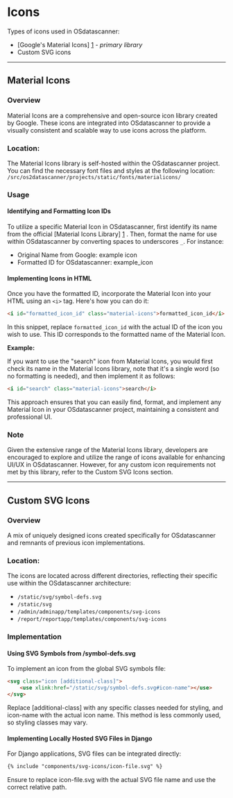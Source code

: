 # Icons

Types of icons used in OSdatascanner:

- [Google's Material Icons] [1] - *primary library*
- Custom SVG icons

***

## Material Icons

### Overview

Material Icons are a comprehensive and open-source icon library created by Google. These icons are integrated into OSdatascanner to provide a visually consistent and scalable way to use icons across the platform.

### Location:

The Material Icons library is self-hosted within the OSdatascanner project. You can find the necessary font files and styles at the following location: `/src/os2datascanner/projects/static/fonts/materialicons/`

### Usage

#### Identifying and Formatting Icon IDs

To utilize a specific Material Icon in OSdatascanner, first identify its name from the official [Material Icons Library] [1] . Then, format the name for use within OSdatascanner by converting spaces to underscores `_`. For instance:

- Original Name from Google: example icon
- Formatted ID for OSdatascanner: example_icon

#### Implementing Icons in HTML

Once you have the formatted ID, incorporate the Material Icon into your HTML using an `<i>` tag. Here's how you can do it:

``` html
<i id="formatted_icon_id" class="material-icons">formatted_icon_id</i>
```

In this snippet, replace `formatted_icon_id` with the actual ID of the icon you wish to use. This ID corresponds to the formatted name of the Material Icon.

**Example:**

If you want to use the "search" icon from Material Icons, you would first check its name in the Material Icons library, note that it's a single word (so no formatting is needed), and then implement it as follows:

``` html
<i id="search" class="material-icons">search</i>
```

This approach ensures that you can easily find, format, and implement any Material Icon in your OSdatascanner project, maintaining a consistent and professional UI.

### Note

Given the extensive range of the Material Icons library, developers are encouraged to explore and utilize the range of icons available for enhancing UI/UX in OSdatascanner. However, for any custom icon requirements not met by this library, refer to the Custom SVG Icons section.

***


## Custom SVG Icons

### Overview

A mix of uniquely designed icons created specifically for OSdatascanner and remnants of previous icon implementations.

### Location:

The icons are located across different directories, reflecting their specific use within the OSdatascanner architecture:

- `/static/svg/symbol-defs.svg`
- `/static/svg`
- `/admin/adminapp/templates/components/svg-icons`
- `/report/reportapp/templates/components/svg-icons`

### Implementation 

#### Using SVG Symbols from /symbol-defs.svg

To implement an icon from the global SVG symbols file:

```html
<svg class="icon [additional-class]">
    <use xlink:href="/static/svg/symbol-defs.svg#icon-name"></use>
</svg>
```

Replace [additional-class] with any specific classes needed for styling, and icon-name with the actual icon name. This method is less commonly used, so styling classes may vary.


#### Implementing Locally Hosted SVG Files in Django

For Django applications, SVG files can be integrated directly:

``` html
{% include "components/svg-icons/icon-file.svg" %}
```

Ensure to replace icon-file.svg with the actual SVG file name and use the correct relative path.


<!-- LINKS -->
[1]: https://fonts.google.com/icons?icon.set=Material+Icons "Google's own library for Material Icons"